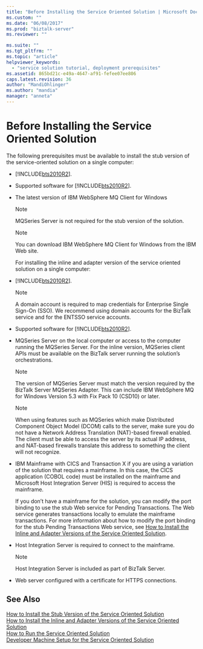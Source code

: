 ```yaml
---
title: "Before Installing the Service Oriented Solution | Microsoft Docs"
ms.custom: ""
ms.date: "06/08/2017"
ms.prod: "biztalk-server"
ms.reviewer: ""

ms.suite: ""
ms.tgt_pltfrm: ""
ms.topic: "article"
helpviewer_keywords: 
  - "service solution tutorial, deployment prerequisites"
ms.assetid: 865bd21c-e49a-4647-af91-fefee07ee806
caps.latest.revision: 36
author: "MandiOhlinger"
ms.author: "mandia"
manager: "anneta"
---
```

# Before Installing the Service Oriented Solution
The following prerequisites must be available to install the stub version of the service-oriented solution on a single computer:  
  
- [!INCLUDE[bts2010R2](../includes/bts2010r2-md.md)].  
  
- Supported software for [!INCLUDE[bts2010R2](../includes/bts2010r2-md.md)].  
  
- The latest version of IBM WebSphere MQ Client for Windows  
  
  > [!NOTE]
  >  MQSeries Server is not required for the stub version of the solution.  
  
  > [!NOTE]
  >  You can download IBM WebSphere MQ Client for Windows from the IBM Web site.  
  
  For installing the inline and adapter version of the service oriented solution on a single computer:  
  
- [!INCLUDE[bts2010R2](../includes/bts2010r2-md.md)].  
  
  > [!NOTE]
  >  A domain account is required to map credentials for Enterprise Single Sign-On (SSO). We recommend using domain accounts for the BizTalk service and for the ENTSSO service accounts.  
  
- Supported software for [!INCLUDE[bts2010R2](../includes/bts2010r2-md.md)].  
  
- MQSeries Server on the local computer or access to the computer running the MQSeries Server. For the inline version, MQSeries client APIs must be available on the BizTalk server running the solution’s orchestrations.  
  
  > [!NOTE]
  >  The version of MQSeries Server must match the version required by the BizTalk Server MQSeries Adapter. This can include IBM WebSphere MQ for Windows Version 5.3 with Fix Pack 10 (CSD10) or later.  
  
  > [!NOTE]
  >  When using features such as MQSeries which make Distributed Component Object Model (DCOM) calls to the server, make sure you do not have a Network Address Translation (NAT)-based firewall enabled. The client must be able to access the server by its actual IP address, and NAT-based firewalls translate this address to something the client will not recognize.  
  
- IBM Mainframe with CICS and Transaction X if you are using a variation of the solution that requires a mainframe. In this case, the CICS application (COBOL code) must be installed on the mainframe and Microsoft Host Integration Server (HIS) is required to access the mainframe.  
  
   If you don’t have a mainframe for the solution, you can modify the port binding to use the stub Web service for Pending Transactions. The Web service generates transactions locally to emulate the mainframe transactions. For more information about how to modify the port binding for the stub Pending Transactions Web service, see [How to Install the Inline and Adapter Versions of the Service Oriented Solution](../core/how-to-install-the-inline-and-adapter-versions-of-the-service-oriented-solution.md).  
  
- Host Integration Server is required to connect to the mainframe.  
  
  > [!NOTE]
  >  Host Integration Server is included as part of BizTalk Server.  
  
- Web server configured with a certificate for HTTPS connections.  
  
## See Also  
 [How to Install the Stub Version of the Service Oriented Solution](../core/how-to-install-the-stub-version-of-the-service-oriented-solution.md)   
 [How to Install the Inline and Adapter Versions of the Service Oriented Solution](../core/how-to-install-the-inline-and-adapter-versions-of-the-service-oriented-solution.md)   
 [How to Run the Service Oriented Solution](../core/how-to-run-the-service-oriented-solution.md)   
 [Developer Machine Setup for the Service Oriented Solution](../core/developer-machine-setup-for-the-service-oriented-solution.md)